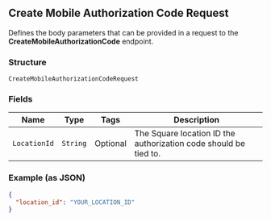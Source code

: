 ## Create Mobile Authorization Code Request

Defines the body parameters that can be provided in a request to the
__CreateMobileAuthorizationCode__ endpoint.

### Structure

`CreateMobileAuthorizationCodeRequest`

### Fields

| Name | Type | Tags | Description |
|  --- | --- | --- | --- |
| `LocationId` | `String` | Optional | The Square location ID the authorization code should be tied to. |

### Example (as JSON)

```json
{
  "location_id": "YOUR_LOCATION_ID"
}
```

